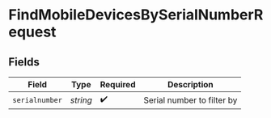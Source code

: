 # FindMobileDevicesBySerialNumberRequest


## Fields

| Field                      | Type                       | Required                   | Description                |
| -------------------------- | -------------------------- | -------------------------- | -------------------------- |
| `serialnumber`             | *string*                   | :heavy_check_mark:         | Serial number to filter by |